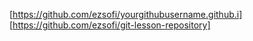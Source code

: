 [https://github.com/ezsofi/yourgithubusername.github.i]
[https://github.com/ezsofi/git-lesson-repository]
